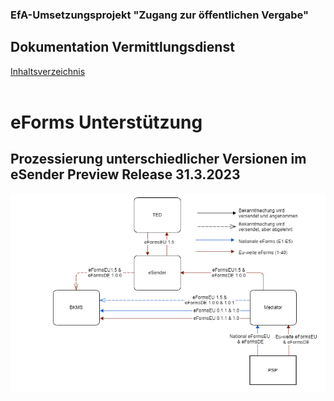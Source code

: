 ### EfA-Umsetzungsprojekt "Zugang zur öffentlichen Vergabe"
## Dokumentation Vermittlungsdienst
[Inhaltsverzeichnis](/documentation/documentation.md)
<br><br>

# eForms Unterstützung

## Prozessierung unterschiedlicher Versionen im eSender Preview Release 31.3.2023
![eForms Version flow](images/eforms_version_flow.png)

